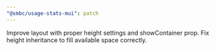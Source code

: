 ```yaml
---
"@smbc/usage-stats-mui": patch
---
```


Improve layout with proper height settings and showContainer prop. Fix height inheritance to fill available space correctly.
